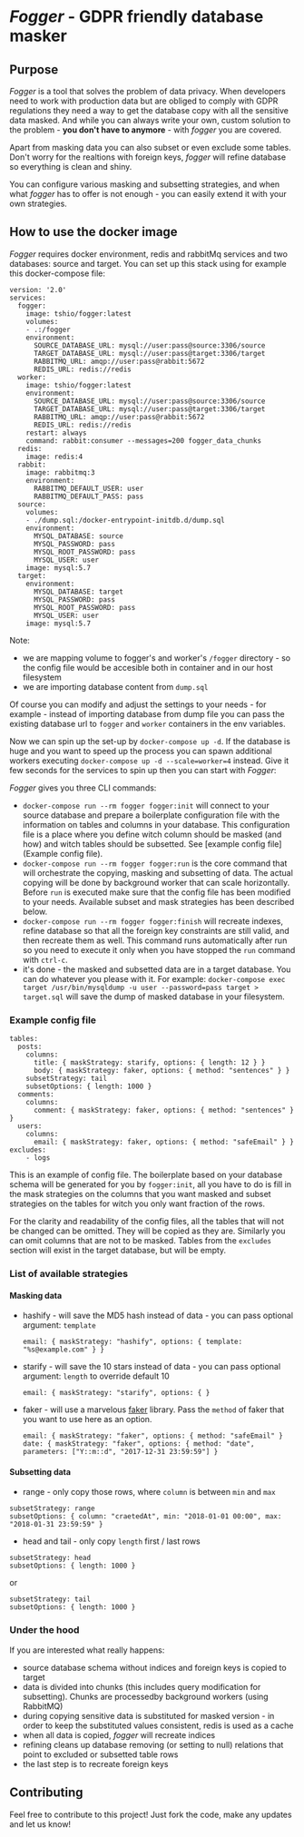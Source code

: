 # *Fogger* - GDPR friendly database masker

## Purpose

*Fogger* is a tool that solves the problem of data privacy. When developers need to work with production data but are obliged to comply with GDPR regulations they need a way to get the database copy with all the sensitive data masked. And while you can always write your own, custom solution to the problem - **you don't have to anymore** - with *fogger* you are covered.

Apart from masking data you can also subset or even exclude some tables. Don't worry for the realtions with foreign keys, *fogger* will refine database so everything is clean and shiny.  

You can configure various masking and subsetting strategies, and when what *fogger* has to offer is not enough - you can easily extend it with your own strategies.

## How to use the docker image

*Fogger* requires docker environment, redis and rabbitMq services and two databases: source and target. You can set up this stack using for example this docker-compose file: 
```
version: '2.0'
services:
  fogger:
    image: tshio/fogger:latest
    volumes:
    - .:/fogger
    environment:
      SOURCE_DATABASE_URL: mysql://user:pass@source:3306/source
      TARGET_DATABASE_URL: mysql://user:pass@target:3306/target
      RABBITMQ_URL: amqp://user:pass@rabbit:5672
      REDIS_URL: redis://redis
  worker:
    image: tshio/fogger:latest
    environment:
      SOURCE_DATABASE_URL: mysql://user:pass@source:3306/source
      TARGET_DATABASE_URL: mysql://user:pass@target:3306/target
      RABBITMQ_URL: amqp://user:pass@rabbit:5672
      REDIS_URL: redis://redis
    restart: always
    command: rabbit:consumer --messages=200 fogger_data_chunks
  redis:
    image: redis:4
  rabbit:
    image: rabbitmq:3
    environment:
      RABBITMQ_DEFAULT_USER: user
      RABBITMQ_DEFAULT_PASS: pass
  source:
    volumes:
    - ./dump.sql:/docker-entrypoint-initdb.d/dump.sql
    environment:
      MYSQL_DATABASE: source
      MYSQL_PASSWORD: pass
      MYSQL_ROOT_PASSWORD: pass
      MYSQL_USER: user
    image: mysql:5.7
  target:
    environment:
      MYSQL_DATABASE: target
      MYSQL_PASSWORD: pass
      MYSQL_ROOT_PASSWORD: pass
      MYSQL_USER: user
    image: mysql:5.7
```
Note: 
  - we are mapping volume to fogger's and worker's `/fogger` directory - so the config file would be accesible both in container and in our host filesystem
  - we are importing database content from `dump.sql`
     
Of course you can modify and adjust the settings to your needs - for example - instead of importing database from dump file you can pass the existing database url to `fogger` and `worker` containers in the env variables.

Now we can spin up the set-up by `docker-compose up -d`. If the database is huge and you want to speed up the process you can spawn additional workers executing `docker-compose up -d --scale=worker=4` instead. Give it few seconds for the services to spin up then you can start with *Fogger*:

*Fogger* gives you three CLI commands:

* `docker-compose run --rm fogger fogger:init` will connect to your source database and prepare a boilerplate configuration file with the information on tables and columns in your database. This configuration file is a place where you define witch column should be masked (and how) and witch tables should be subsetted. See [example config file](Example config file).
* `docker-compose run --rm fogger fogger:run` is the core command that will orchestrate the copying, masking and subsetting of data. The actual copying will be done by background worker that can scale horizontally. Before `run` is executed make sure that the config file has been modified to your needs. Available subset and mask strategies has been described below. 
* `docker-compose run --rm fogger fogger:finish` will recreate indexes, refine database so that all the foreign key constraints are still valid, and then recreate them as well. This command runs automatically after run so you need to execute it only when you have stopped the `run` command with `ctrl-c`.
* it's done - the masked and subsetted data are in a target database. You can do whatever you please with it. For example: `docker-compose exec target /usr/bin/mysqldump -u user --password=pass target > target.sql` will save the dump of masked database in your filesystem.           

### Example config file

```
tables:
  posts:
    columns:
      title: { maskStrategy: starify, options: { length: 12 } }
      body: { maskStrategy: faker, options: { method: "sentences" } }
    subsetStrategy: tail
    subsetOptions: { length: 1000 }
  comments:
    columns:
      comment: { maskStrategy: faker, options: { method: "sentences" } }
  users:
    columns:
      email: { maskStrategy: faker, options: { method: "safeEmail" } }
excludes:
    - logs
```
This is an example of config file. The boilerplate based on your database schema will be generated for you by `fogger:init`, all you have to do is fill in the mask strategies on the columns that you want masked and subset strategies on the tables for witch you only want fraction of the rows. 

For the clarity and readability of the config files, all the tables that will not be changed can be omitted. They will be copied as they are. Similarly you can omit columns that are not to be masked. Tables from the `excludes` section will exist in the target database, but will be empty. 

### List of available strategies

#### Masking data

* hashify - will save the MD5 hash instead of data - you can pass optional argument: `template`
    
    `email: { maskStrategy: "hashify", options: { template: "%s@example.com" } }`

* starify - will save the 10 stars instead of data - you can pass optional argument: `length` to override default 10
    
    `email: { maskStrategy: "starify", options: { }`

* faker - will use a marvelous [faker](https://github.com/fzaninotto/Faker) library. Pass the `method` of faker that you want to use here as an option. 

    `email: { maskStrategy: "faker", options: { method: "safeEmail" }`
    `date: { maskStrategy: "faker", options: { method: "date", parameters: ["Y::m::d", "2017-12-31 23:59:59"] }`
    
#### Subsetting data

* range - only copy those rows, where `column` is between `min` and `max`
```
subsetStrategy: range
subsetOptions: { column: "craetedAt", min: "2018-01-01 00:00", max: "2018-01-31 23:59:59" }
```

* head and tail - only copy `length` first / last rows
```
subsetStrategy: head
subsetOptions: { length: 1000 }
```
or
```
subsetStrategy: tail
subsetOptions: { length: 1000 }
```

### Under the hood

If you are interested what really happens: 

* source database schema without indices and foreign keys is copied to target
* data is divided into chunks (this includes query modification for subsetting). Chunks are processedby background workers (using RabbitMQ) 
* during copying sensitive data is substituted for masked version - in order to keep the substituted values consistent, redis is used as a cache
* when all data is copied, *fogger* will recreate indices 
* refining cleans up database removing (or setting to null) relations that point to excluded or subsetted table rows
* the last step is to recreate foreign keys 

## Contributing

Feel free to contribute to this project! Just fork the code, make any updates and let us know!
